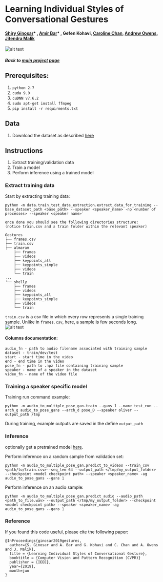 # Learning Individual Styles of Conversational Gestures
#### [Shiry Ginosar](http://people.eecs.berkeley.edu/~shiry)* , [Amir Bar](http://amirbar.net)* , Gefen Kohavi, [Caroline Chan](https://www.csail.mit.edu/person/caroline-chan), [Andrew Owens](http://andrewowens.com/), [Jitendra Malik](https://people.eecs.berkeley.edu/~malik/)
![alt text](data/teaser_gan_oliver_041.png "")
##### Back to [main project page](https://people.eecs.berkeley.edu/~shiry/projects/speech2gesture/index.html)

## Prerequisites:
1. `python 2.7`
2. `cuda 9.0`
3. `cuDNN v7.6.2`
4. `sudo apt-get install ffmpeg`
5. `pip install -r requirments.txt`

## Data
1. Download the dataset as described [here](data/dataset.md)

## Instructions
1. Extract training/validation data
2. Train a model
3. Perform inference using a trained model


### Extract training data
Start by extracting training data:
```
python -m data.train_test_data_extraction.extract_data_for_training --base_dataset_path <base_path> --speaker <speaker_name> -np <number of processes> --speaker <speaker name>`
```

```
once done you should see the following directories structure:
(notice train.csv and a train folder within the relevant speaker)

Gestures
├── frames.csv
├── train.csv
├── almaram
    ├── frames
    ├── videos
    ├── keypoints_all
    ├── keypoints_simple
    ├── videos
    └── train
...
└── shelly
    ├── frames
    ├── videos
    ├── keypoints_all
    ├── keypoints_simple
    ├── videos
    └── train
```

`train.csv` is a csv file in which every row represents a single training sample. Unlike in `frames.csv`, here,  a sample is few seconds long.  
![alt text](data/train.png "")

#### Columns documentation:
```
audio_fn - path to audio filename associated with training sample
dataset - train/dev/test
start - start time in the video
end - end time in the video
pose_fn - path to .npz file containing training sample
speaker - name of a speaker in the dataset
video_fn - name of the video file
```



### Training a speaker specific model
Training run command example:
```
python -m audio_to_multiple_pose_gan.train --gans 1 --name test_run --arch_g audio_to_pose_gans --arch_d pose_D --speaker oliver --output_path /tmp
```

During training, example outputs are saved in the define `output_path`


### Inference
optionally get a pretrained model [here](https://drive.google.com/file/d/1VUc5BiGU-XxXvCL1ku8hEKwadhhrwfLy). 

Perform inference on a random sample from validation set:
```
python -m audio_to_multiple_pose_gan.predict_to_videos --train_csv <path/to/train.csv>--seq_len 64 --output_path </tmp/my_output_folder> --checkpoint <model checkpoint path> --speaker <speaker_name> -ag audio_to_pose_gans --gans 1
```
Perform inference on an audio sample:
```
python -m audio_to_multiple_pose_gan.predict_audio --audio_path <path_to_file.wav> --output_path </tmp/my_output_folder> --checkpoint <model checkpoint path> --speaker <speaker_name> -ag audio_to_pose_gans --gans 1

```


### Reference
If you found this code useful, please cite the following paper:


```
@InProceedings{ginosar2019gestures,
  author={S. Ginosar and A. Bar and G. Kohavi and C. Chan and A. Owens and J. Malik},
  title = {Learning Individual Styles of Conversational Gesture},
  booktitle = {Computer Vision and Pattern Recognition (CVPR)}
  publisher = {IEEE},
  year={2019},
  month=jun
}
```
